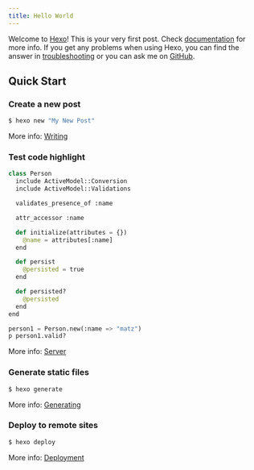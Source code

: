 ```yaml
---
title: Hello World
---
```

Welcome to [Hexo](https://hexo.io/)! This is your very first post. Check [documentation](https://hexo.io/docs/) for more info. If you get any problems when using Hexo, you can find the answer in [troubleshooting](https://hexo.io/docs/troubleshooting.html) or you can ask me on [GitHub](https://github.com/hexojs/hexo/issues).

## Quick Start

### Create a new post

``` py
$ hexo new "My New Post"
```

More info: [Writing](https://hexo.io/docs/writing.html)

### Test code highlight

``` py
class Person
  include ActiveModel::Conversion
  include ActiveModel::Validations

  validates_presence_of :name

  attr_accessor :name

  def initialize(attributes = {})
    @name = attributes[:name]
  end

  def persist
    @persisted = true
  end

  def persisted?
    @persisted
  end
end

person1 = Person.new(:name => "matz")
p person1.valid?
```

More info: [Server](https://hexo.io/docs/server.html)

### Generate static files

``` bash
$ hexo generate
```

More info: [Generating](https://hexo.io/docs/generating.html)

### Deploy to remote sites

``` bash
$ hexo deploy
```

More info: [Deployment](https://hexo.io/docs/one-command-deployment.html)
